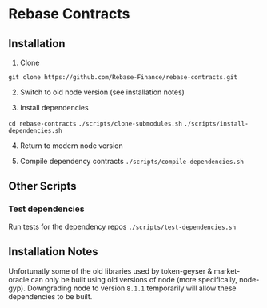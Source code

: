 # Rebase Contracts

## Installation

1. Clone

`git clone https://github.com/Rebase-Finance/rebase-contracts.git`

2. Switch to old node version (see installation notes)

3. Install dependencies

`cd rebase-contracts`
`./scripts/clone-submodules.sh`
`./scripts/install-dependencies.sh`

4. Return to modern node version

5. Compile dependency contracts
`./scripts/compile-dependencies.sh`

## Other Scripts

### Test dependencies
Run tests for the dependency repos
`./scripts/test-dependencies.sh`

## Installation Notes
Unfortunatly some of the old libraries used by token-geyser & market-oracle can only be built using old versions of node (more specifically, node-gyp). Downgrading node to version `8.1.1` temporarily will allow these dependencies to be built.